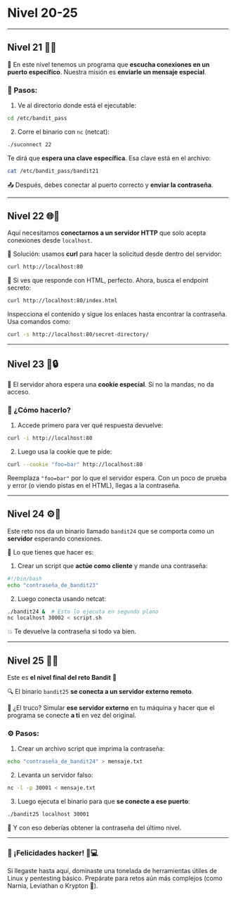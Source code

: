 # Nivel 20-25
---

## Nivel 21 🧾📡

🧠 En este nivel tenemos un programa que **escucha conexiones en un puerto específico**. Nuestra misión es **enviarle un mensaje especial**.

### 🔧 Pasos:

1. Ve al directorio donde está el ejecutable:

```bash
cd /etc/bandit_pass
```

2. Corre el binario con `nc` (netcat):

```bash
./suconnect 22
```

Te dirá que **espera una clave específica**. Esa clave está en el archivo:

```bash
cat /etc/bandit_pass/bandit21
```

📤 Después, debes conectar al puerto correcto y **enviar la contraseña**.

---

## Nivel 22 🌐🔎

Aquí necesitamos **conectarnos a un servidor HTTP** que solo acepta conexiones desde `localhost`.

🔧 Solución: usamos **curl** para hacer la solicitud desde dentro del servidor:

```bash
curl http://localhost:80
```

🧠 Si ves que responde con HTML, perfecto. Ahora, busca el endpoint secreto:

```bash
curl http://localhost:80/index.html
```

Inspecciona el contenido y sigue los enlaces hasta encontrar la contraseña. Usa comandos como:

```bash
curl -s http://localhost:80/secret-directory/
```

---

## Nivel 23 🧩🔒

🎯 El servidor ahora espera una **cookie especial**. Si no la mandas, no da acceso.

### 🍪 ¿Cómo hacerlo?

1. Accede primero para ver qué respuesta devuelve:

```bash
curl -i http://localhost:80
```

2. Luego usa la cookie que te pide:

```bash
curl --cookie "foo=bar" http://localhost:80
```

Reemplaza `"foo=bar"` por lo que el servidor espera. Con un poco de prueba y error (o viendo pistas en el HTML), llegas a la contraseña.

---

## Nivel 24 ⚙️🔁

Este reto nos da un binario llamado `bandit24` que se comporta como un **servidor** esperando conexiones.

👣 Lo que tienes que hacer es:

1. Crear un script que **actúe como cliente** y mande una contraseña:

```bash
#!/bin/bash
echo "contraseña_de_bandit23"
```

2. Luego conecta usando netcat:

```bash
./bandit24 &  # Esto lo ejecuta en segundo plano
nc localhost 30002 < script.sh
```

💥 Te devuelve la contraseña si todo va bien.

---

## Nivel 25 🔂🔐

Este es **el nivel final del reto Bandit** 🎉

🔍 El binario `bandit25` **se conecta a un servidor externo remoto**.

🧠 ¿El truco? Simular **ese servidor externo** en tu máquina y hacer que el programa se conecte **a ti** en vez del original.

### ⚙️ Pasos:

1. Crear un archivo script que imprima la contraseña:

```bash
echo "contraseña_de_bandit24" > mensaje.txt
```

2. Levanta un servidor falso:

```bash
nc -l -p 30001 < mensaje.txt
```

3. Luego ejecuta el binario para que **se conecte a ese puerto**:

```bash
./bandit25 localhost 30001
```

🚀 Y con eso deberías obtener la contraseña del último nivel.

---

### 🎉 ¡Felicidades hacker! 🧠💻

Si llegaste hasta aquí, dominaste una tonelada de herramientas útiles de Linux y pentesting básico. Prepárate para retos aún más complejos (como Narnia, Leviathan o Krypton 🔐).
